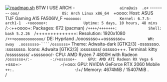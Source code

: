 [![roadmap.sh](https://api.roadmap.sh/v1-badge/tall/64afd6de5f038d81eeae9c79?variant=dark&roadmaps=cpp%2Ccyber-security%2Crust%2Ccomputer-science)](https://roadmap.sh)
BTW I USE ARCH
                   -`                    aira@ais 
                  .o+`                   -------- 
                 `ooo/                   OS: Arch Linux x86_64 
                `+oooo:                  Host: ASUS TUF Gaming A15 FA506IV_F 
               `+oooooo:                 Kernel: 6.7.5-arch1-1 
               -+oooooo+:                Uptime: 5 days, 10 hours, 48 mins 
             `/:-:++oooo+:               Packages: 672 (pacman)
            `/++++/+++++++:              Shell: bash 5.2.26 
           `/++++++++++++++:             Resolution: 1920x1080 
          `/+++ooooooooooooo/`           DE: Hyprland 
         ./ooosssso++osssssso+`          WM: sway 
        .oossssso-````/ossssss+`         Theme: Adwaita-dark [GTK2/3] 
       -osssssso.      :ssssssso.        Icons: Adwaita [GTK2/3] 
      :osssssss/        osssso+++.       Terminal: kitty 
     /ossssssss/        +ssssooo/-       CPU: AMD Ryzen 7 4800H with Radeon  
   `/ossssso+/:-        -:/+osssso+-     GPU: AMD ATI Radeon RX Vega 6 
  `+sso+:-`                 `.-/+oso:    GPU: NVIDIA GeForce RTX 2060 Mobile 
 `++:.                           `-/+/   Memory: 4674MiB / 15407MiB 
 .`                                 `/
                                                                 
                                                                 
